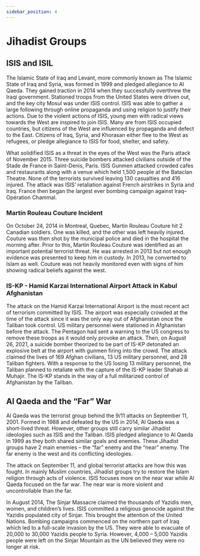 ```yaml
---
sidebar_position: 4
---
```


# Jihadist Groups

## ISIS and ISIL

The Islamic State of Iraq and Levant, more commonly known as The Islamic State of Iraq and Syria, was formed in 1999 and pledged allegiance to Al Qaeda. They gained traction in 2014 when they successfully overthrew the Iraqi government. Stationed troops from the United States were driven out, and the key city Mosul was under ISIS control. ISIS was able to gather a large following through online propaganda and using religion to justify their actions. Due to the violent actions of ISIS, young men with radical views towards the West are inspired to join ISIS. Many are from ISIS occupied countries, but citizens of the West are influenced by propaganda and defect to the East. Citizens of Iraq, Syria, and Khorasan either flee to the West as refugees, or pledge allegiance to ISIS for food, shelter, and safety. 

What solidified ISIS as a threat in the eyes of the West was the Paris attack of November 2015. Three suicide bombers attacked civilians outside of the Stade de France in Saint-Denis, Paris. ISIS Gunmen attacked crowded cafes and restaurants along with a venue which held 1,500 people at the Bataclan Theatre. None of the terrorists survived leaving 130 casualties and 416 injured. The attack was ISIS’ retaliation against French airstrikes in Syria and Iraq. France then began the largest ever bombing campaign against Iraq– Opération Chammal.

### Martin Rouleau Couture Incident

On October 24, 2014 in Montreal, Quebec, Martin Rouleau Couture hit 2 Canadian soldiers. One was killed, and the other was left heavily injured. Couture was then shot by the municipal police and died in the hospital the morning after. Prior to this, Martin Rouleau Couture was identified as an important potential terrorist threat. He was arrested in 2013 but not enough evidence was presented to keep him in custody. In 2013, he converted to Islam as well. Couture was not heavily monitored even with signs of him showing radical beliefs against the west. 

### IS-KP - Hamid Karzai International Airport Attack in Kabul Afghanistan

The attack on the Hamid Karzai International Airport is the most recent act of terrorism committed by ISIS. The airport was especially crowded at the time of the attack since it was the only way out of Afghanistan once the Taliban took control. US military personnel were stationed in Afghanistan before the attack. The Pentagon had sent a warning to the US congress to remove these troops as it would only provoke an attack. Then, on August 26, 2021, a suicide bomber theorized to be part of IS-KP detonated an explosive belt at the airport with gunmen firing into the crowd. The attack claimed the lives of 169 Afghan civilians, 13 US military personnel, and 28 Taliban fighters. With a response to the US losing 13 military personnel, the Taliban planned to retaliate with the capture of the IS-KP leader Shahab al Muhajir. The IS-KP stands in the way of a full militarized control of Afghanistan by the Taliban. 

## Al Qaeda and the “Far” War

Al Qaeda was the terrorist group behind the 9/11 attacks on September 11, 2001. Formed in 1988 and defeated by the US in 2014, Al Qaeda was a short-lived threat. However, other groups still carry similar Jihadist ideologies such as ISIS and the Taliban. ISIS pledged allegiance to Al Qaeda in 1999 as they both shared similar goals and enemies. These Jihadist groups have 2 main enemies – the “far” enemy and the “near” enemy.  The far enemy is the west and its conflicting ideologies. 

The attack on September 11, and global terrorist attacks are how this was fought. In mainly Muslim countries, Jihadist groups try to restore the Islam religion through acts of violence. ISIS focuses more on the near war while Al Qaeda focused on the far war. The near war is more violent and uncontrollable than the far. 

In August 2014, The Sinjar Massacre claimed the thousands of Yazidis men, women, and children’s lives. ISIS committed a religious genocide against the Yazidis populated city of Sinjar. This brought the attention of the United Nations. Bombing campaigns commenced on the northern part of Iraq which led to a full-scale invasion by the US. They were able to evacuate of 20,000 to 30,000 Yazidis people to Syria. However, 4,000 – 5,000 Yazidis people were left on the Sinjar Mountain as the UN believed they were no longer at risk. 